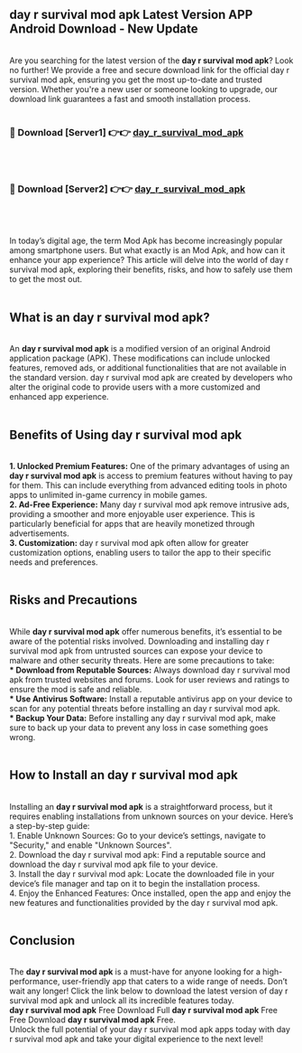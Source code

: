 ## day r survival mod apk Latest Version APP Android Download - New Update
<br>
Are you searching for the latest version of the <strong>day r survival mod apk</strong>? Look no further! We provide a free and secure download link for the official day r survival mod apk, ensuring you get the most up-to-date and trusted version. Whether you're a new user or someone looking to upgrade, our download link guarantees a fast and smooth installation process.
<br>
<br>
<h3>🔴 Download [Server1] 👉👉 <a href="https://modyolo.store/day+r+survival+mod+apk">day_r_survival_mod_apk</a></h3><br>
<br>
<h3>🔴 Download [Server2] 👉👉 <a href="https://modyolo.store/day+r+survival+mod+apk">day_r_survival_mod_apk</a></h3><br>
<br>
<br>
In today’s digital age, the term Mod Apk has become increasingly popular among smartphone users. But what exactly is an Mod Apk, and how can it enhance your app experience? This article will delve into the world of day r survival mod apk, exploring their benefits, risks, and how to safely use them to get the most out.
<br>
<br>
<h2>What is an day r survival mod apk?</h2>
<br>
An <strong>day r survival mod apk</strong> is a modified version of an original Android application package (APK). These modifications can include unlocked features, removed ads, or additional functionalities that are not available in the standard version. day r survival mod apk are created by developers who alter the original code to provide users with a more customized and enhanced app experience.
<br>
<br>
<h2>Benefits of Using day r survival mod apk</h2>
<br>
<strong> 1. Unlocked Premium Features:</strong> One of the primary advantages of using an <strong>day r survival mod apk</strong> is access to premium features without having to pay for them. This can include everything from advanced editing tools in photo apps to unlimited in-game currency in mobile games.
<br>
<strong> 2. Ad-Free Experience:</strong> Many day r survival mod apk remove intrusive ads, providing a smoother and more enjoyable user experience. This is particularly beneficial for apps that are heavily monetized through advertisements.
<br>
<strong> 3. Customization:</strong> day r survival mod apk often allow for greater customization options, enabling users to tailor the app to their specific needs and preferences.
<br>
<br>
<h2>Risks and Precautions</h2>
<br>
While <strong>day r survival mod apk</strong> offer numerous benefits, it’s essential to be aware of the potential risks involved. Downloading and installing day r survival mod apk from untrusted sources can expose your device to malware and other security threats. Here are some precautions to take:
<br>
<strong> * Download from Reputable Sources:</strong> Always download day r survival mod apk from trusted websites and forums. Look for user reviews and ratings to ensure the mod is safe and reliable.
<br>
<strong> * Use Antivirus Software:</strong> Install a reputable antivirus app on your device to scan for any potential threats before installing an day r survival mod apk.
<br>
<strong> * Backup Your Data:</strong> Before installing any day r survival mod apk, make sure to back up your data to prevent any loss in case something goes wrong.
<br>
<br>
<h2>How to Install an day r survival mod apk</h2>
<br>
Installing an <strong>day r survival mod apk</strong> is a straightforward process, but it requires enabling installations from unknown sources on your device. Here’s a step-by-step guide:
<br>
 1. Enable Unknown Sources: Go to your device’s settings, navigate to "Security," and enable "Unknown Sources".
<br>
 2. Download the day r survival mod apk: Find a reputable source and download the day r survival mod apk file to your device.
<br>
 3. Install the day r survival mod apk: Locate the downloaded file in your device’s file manager and tap on it to begin the installation process.
<br>
 4. Enjoy the Enhanced Features: Once installed, open the app and enjoy the new features and functionalities provided by the day r survival mod apk.
<br>
<br>
<h2><strong>Conclusion</strong></h2>
<br>
The <strong>day r survival mod apk</strong> is a must-have for anyone looking for a high-performance, user-friendly app that caters to a wide range of needs. Don’t wait any longer! Click the link below to download the latest version of day r survival mod apk and unlock all its incredible features today.
<br>
<strong>day r survival mod apk</strong> Free Download Full <strong>day r survival mod apk</strong> Free Free Download <strong>day r survival mod apk</strong> Free.
<br>
Unlock the full potential of your day r survival mod apk apps today with day r survival mod apk and take your digital experience to the next level!